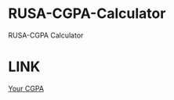 # RUSA-CGPA-Calculator
RUSA-CGPA Calculator 
# LINK
<a href="https://gunalantony8124.github.io/RUSA-CGPA-Calculator/index.html" target="_blank">Your CGPA</a>
